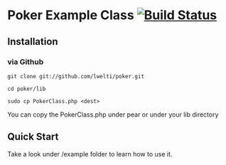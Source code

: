 # Poker Example Class [![Build Status](https://secure.travis-ci.org/lwelti/poker.png?branch=master)](http://travis-ci.org/lwelti/poker)

## Installation

### via Github
`git clone git://github.com/lwelti/poker.git`

`cd poker/lib`

`sudo cp PokerClass.php <dest>`

You can copy the PokerClass.php under pear or under your lib directory

## Quick Start
 Take a look under /example folder to learn how to use it.




